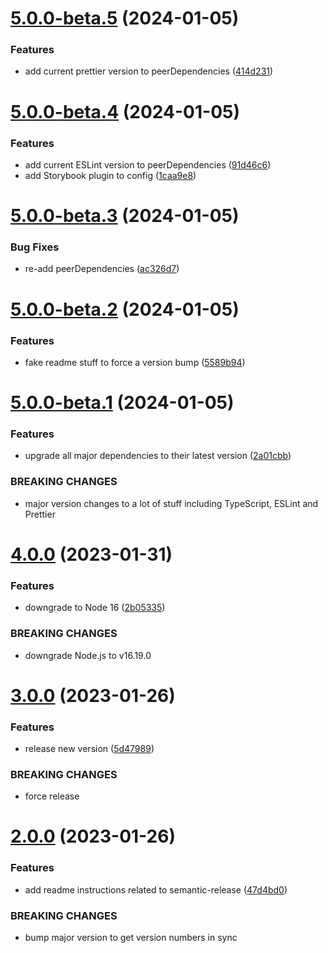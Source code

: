 # [5.0.0-beta.5](https://github.com/kapowaz/eslint-config/compare/v5.0.0-beta.4...v5.0.0-beta.5) (2024-01-05)


### Features

* add current prettier version to peerDependencies ([414d231](https://github.com/kapowaz/eslint-config/commit/414d231d0e5c8d6703c97b9aa591784420b9f3de))

# [5.0.0-beta.4](https://github.com/kapowaz/eslint-config/compare/v5.0.0-beta.3...v5.0.0-beta.4) (2024-01-05)


### Features

* add current ESLint version to peerDependencies ([91d46c6](https://github.com/kapowaz/eslint-config/commit/91d46c62ecb920fa2b072a089656b2c0b69a7d99))
* add Storybook plugin to config ([1caa9e8](https://github.com/kapowaz/eslint-config/commit/1caa9e8a465093b4c303c77ee1020fd9a0701487))

# [5.0.0-beta.3](https://github.com/kapowaz/eslint-config/compare/v5.0.0-beta.2...v5.0.0-beta.3) (2024-01-05)


### Bug Fixes

* re-add peerDependencies ([ac326d7](https://github.com/kapowaz/eslint-config/commit/ac326d726cc1baa676875dbca07196f8f087decf))

# [5.0.0-beta.2](https://github.com/kapowaz/eslint-config/compare/v5.0.0-beta.1...v5.0.0-beta.2) (2024-01-05)


### Features

* fake readme stuff to force a version bump ([5589b94](https://github.com/kapowaz/eslint-config/commit/5589b94d84749c833b6dad18fb6ae58bacc13fb1))

# [5.0.0-beta.1](https://github.com/kapowaz/eslint-config/compare/v4.0.0...v5.0.0-beta.1) (2024-01-05)


### Features

* upgrade all major dependencies to their latest version ([2a01cbb](https://github.com/kapowaz/eslint-config/commit/2a01cbb987408386c6f755e91ca4deb21c03c93e))


### BREAKING CHANGES

* major version changes to a lot of stuff including TypeScript, ESLint and Prettier

# [4.0.0](https://github.com/kapowaz/eslint-config/compare/v3.0.0...v4.0.0) (2023-01-31)


### Features

* downgrade to Node 16 ([2b05335](https://github.com/kapowaz/eslint-config/commit/2b0533522b3c1a35d03b7ae7f2ac43cfad86854c))


### BREAKING CHANGES

* downgrade Node.js to v16.19.0

# [3.0.0](https://github.com/kapowaz/eslint-config/compare/v2.0.0...v3.0.0) (2023-01-26)


### Features

* release new version ([5d47989](https://github.com/kapowaz/eslint-config/commit/5d479893e662ac26cfaccaa0f8c6919131c07bbf))


### BREAKING CHANGES

* force release

# [2.0.0](https://github.com/kapowaz/eslint-config/compare/v1.0.0...v2.0.0) (2023-01-26)


### Features

* add readme instructions related to semantic-release ([47d4bd0](https://github.com/kapowaz/eslint-config/commit/47d4bd0647c0691260430512ca20c455e6dd9155))


### BREAKING CHANGES

* bump major version to get version numbers in sync
